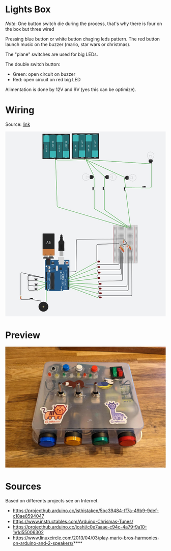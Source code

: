 # Lights Box


_Note_: One button switch die during the process, that's why there is four on the box but three wired

Pressing blue button or white button chaging leds pattern. The red button launch music on the buzzer (mario, star wars or christmas).

The "plane" switches are used for big LEDs.

The double switch button:
- Green: open circuit on buzzer
- Red: open circuit on red big LED

Alimentation is done by 12V and 9V (yes this can be optimize).

# Wiring

Source: [link](https://www.tinkercad.com/things/aPeodcDxiRU?sharecode=F87MerwepCwqWYWQi4nLVUSzoeeP23qMWB5KGFF_bkU)

![wiring](./Light%20-%20Box%20-%20wires.jpg "Wiring")

# Preview

![preview](./Light%20-%20Box%20-%20preview.jpg "Preview")


# Sources

Based on differents projects see on Internet.

- https://projecthub.arduino.cc/isthistaken/5bc39484-ff7a-49b9-9def-c18ae8594047
- https://www.instructables.com/Arduino-Chrismas-Tunes/
- https://projecthub.arduino.cc/joshi/c0e7aaae-c94c-4a79-9a10-1e1d55006302
- https://www.linuxcircle.com/2013/04/03/play-mario-bros-harmonies-on-arduino-and-2-speakers/****
